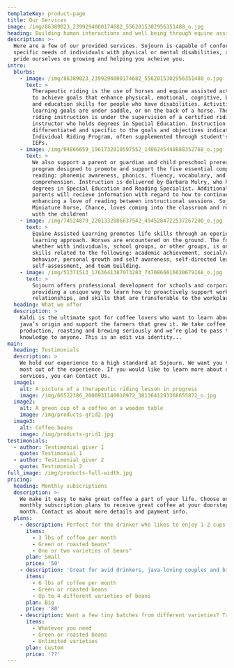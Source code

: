 ```yaml
---
templateKey: product-page
title: Our Services
image: /img/86389023_2399294000174682_5562015302956351488_o.jpg
heading: Building human interactions and well being through equine assisted activities.
description: >-
  Here are a few of our provided services. Sojourn is capable of conforming to
  specific needs of individuals with physical or mental disabilities, and we
  pride ourselves on growing and helping you acheive you.
intro:
  blurbs:
    - image: /img/86389023_2399294000174682_5562015302956351488_o.jpg
      text: >
        Therapeutic riding is the use of horses and equine assisted activities
        to achieve goals that enhance physical, emotional, cognitive, behavioral
        and education skills for people who have disabilities. Activities and
        learning goals are under saddle, or on the back of a horse. Therapeutic
        riding instruction is under the supervision of a certified riding
        instructor who holds degrees in Special Education. Instruction is
        differentiated and specific to the goals and objectives indicated in an
        Individual Riding Program, often supplemented through student's school
        IEPs.
    - image: /img/64866659_1961732010597552_1406245448888352768_o.jpg
      text: >
        We also support a parent or guardian and child preschool prereading
        program designed to promote and support the five essential components of
        reading: phonemic awareness, phonics, fluency, vocabulary, and
        comprehension. Instruction is delivered by Barbara Mulry, who has
        degrees in Special Education and Reading Specialist. Additionally,
        parents will recieve information with regard to how to continue
        enhancing a love of reading between instructional sessions. Sojourn's
        Miniature horse, Chance, loves coming into the classroom and reading
        with the children! 
    - image: /img/74524879_2201332086637542_4945284722537267200_o.jpg
      text: >
        Equine Assisted Learning promotes life skills through an eperiential
        learning approach. Horses are encountered on the ground. The focus,
        whether with individuals, school groups, or other groups, is on life
        skills related to the following: academic achievement, social/emotional
        behavior, personal growth and self awareness, self-directed learning,
        self-assessment, and team building. 
    - image: /img/51371513_1763641387073283_7470866616620679168_o.jpg
      text: >
        Sojourn offers professional development for schools and corporations
        providing a unique way to learn how to proactively support working
        relationships, and skills that are transferable to the workplace.
  heading: What we offer
  description: >
    Kaldi is the ultimate spot for coffee lovers who want to learn about their
    java’s origin and support the farmers that grew it. We take coffee
    production, roasting and brewing seriously and we’re glad to pass that
    knowledge to anyone. This is an edit via identity...
main:
  heading: Testimonials
  description: >
    We hold our experience to a high standard at Sojourn. We want you to get the
    most out of the experience. If you would like to learn more about our
    services, you can Contact Us.
  image1:
    alt: A picture of a therapeutic riding lesson in progress
    image: /img/66522386_2000931140010972_3813641293368655872_o.jpg
  image2:
    alt: A green cup of a coffee on a wooden table
    image: /img/products-grid2.jpg
  image3:
    alt: Coffee beans
    image: /img/products-grid1.jpg
testimonials:
  - author: Testimonial giver 1
    quote: Testimonial 1
  - author: Testimonial giver 2
    quote: Testimonial 2
full_image: /img/products-full-width.jpg
pricing:
  heading: Monthly subscriptions
  description: >-
    We make it easy to make great coffee a part of your life. Choose one of our
    monthly subscription plans to receive great coffee at your doorstep each
    month. Contact us about more details and payment info.
  plans:
    - description: Perfect for the drinker who likes to enjoy 1-2 cups per day.
      items:
        - 3 lbs of coffee per month
        - Green or roasted beans"
        - One or two varieties of beans"
      plan: Small
      price: '50'
    - description: 'Great for avid drinkers, java-loving couples and bigger crowds'
      items:
        - 6 lbs of coffee per month
        - Green or roasted beans
        - Up to 4 different varieties of beans
      plan: Big
      price: '80'
    - description: Want a few tiny batches from different varieties? Try our custom plan
      items:
        - Whatever you need
        - Green or roasted beans
        - Unlimited varieties
      plan: Custom
      price: '??'
---
```


